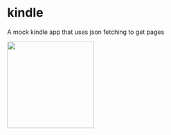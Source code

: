 # kindle
A mock kindle app that uses json fetching to get pages

<img src= https://imgur.com/a/av06eOS width=200><br>
